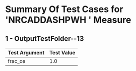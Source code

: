 # Summary Of Test Cases for 'NRCADDASHPWH ' Measure
 
## 1 - OutputTestFolder--13
| Test Argument | Test Value |
| ------------- | ---------- |
| frac_oa |1.0 |
 
